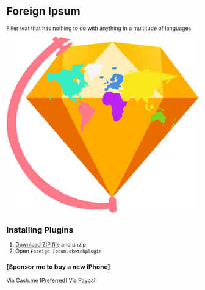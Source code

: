 # Foreign Ipsum

Filler text that has nothing to do with anything in a multitude of languages 

![Foreign Ipsum Logo 2.2](https://raw.githubusercontent.com/3raxton/ForeignIpsum/master/Foreign%20Ipsum%20Logo.png)

## Installing Plugins

1. [Download ZIP file](github.com/3raxton/ForeignIpsum/archive/master.zip) and unzip
2. Open `Foreign Ipsum.sketchplugin`

### [Sponsor me to buy a new iPhone] 

[Via Cash.me (Preferred)](https://cash.me/$3raxton)
[Via Paypal](https://www.paypal.me/BraxtonHuff)

